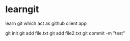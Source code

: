 # learngit
learn git which act as  github client app

git init
git add file.txt
git add file2.txt
git commit -m "test"
